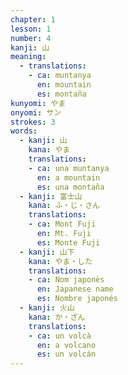 ```yaml
---
chapter: 1
lesson: 1
number: 4
kanji: 山
meaning:
  - translations:
    - ca: muntanya
      en: mountain
      es: montaña
kunyomi: やま
onyomi: サン
strokes: 3
words:
  - kanji: 山
    kana: やま
    translations:
    - ca: una muntanya
      en: a mountain
      es: una montaña
  - kanji: 富士山
    kana: ふ・じ・さん
    translations:
    - ca: Mont Fuji
      en: Mt. Fuji
      es: Monte Fuji
  - kanji: 山下
    kana: やま・した
    translations:
    - ca: Nom japonès
      en: Japanese name
      es: Nombre japonés
  - kanji: 火山
    kana: か・ざん
    translations:
    - ca: un volcà
      en: a volcano
      es: un volcán
---
```

